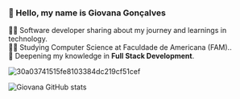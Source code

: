 ### 💜 Hello, my name is Giovana Gonçalves

  👩‍💻 Software developer sharing about my journey and learnings in technology.<br/>
  👩‍🎓 Studying Computer Science at Faculdade de Americana (FAM)..<br/>
  🎈 Deepening my knowledge in **Full Stack Development**.<br/>


![30a03741515fe8103384dc219cf51cef](https://github.com/user-attachments/assets/3e973a7f-49ca-438c-91ba-56e0042d8431)



![Giovana GitHub stats](https://github-readme-stats.vercel.app/api?username=projetoLulu&show_icons=true&theme=radical)
